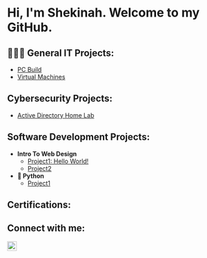 <h1>Hi, I'm Shekinah. Welcome to my GitHub. </h1>

<h2>👩🏽‍💻 General IT Projects:</h2>

  - [PC Build](https://github.com/ShekinahMaxwell/LABURL)
  - [Virtual Machines](https://github.com/ShekinahMaxwell/LABURL)

<h2>Cybersecurity Projects:</h2>  

  - [Active Directory Home Lab](https://github.com/ShekinahMaxwell/LABURL)

<h2>Software Development Projects:</h2>

- <b>Intro To Web Design</b>
  - [Project1: Hello World!](https://github.com/ShekinahMaxwell/LABURL)
  - [Project2](https://github.com/ShekinahMaxwell/LABURL)
- <b>🐍 Python</b>
  - [Project1](https://github.com/ShekinahMaxwell/LABURL)


<h2>Certifications:</h2>

<h2>Connect with me:</h2>

[<img align="left" alt="ShekinahMaxwell | LinkedIn" width="22px" src="https://cdn.jsdelivr.net/npm/simple-icons@v3/icons/linkedin.svg" />][linkedin]

[linkedin]: https://linkedin.com/in/maxwell2024

